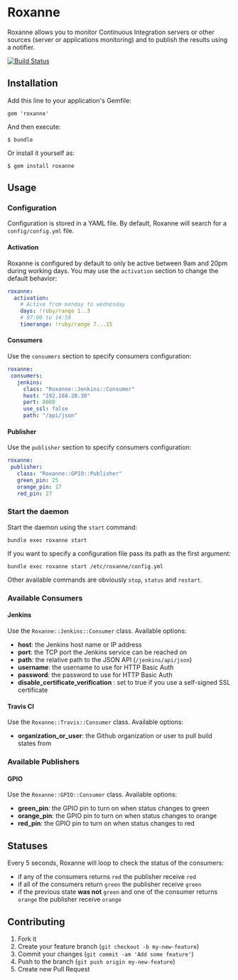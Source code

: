# Roxanne

Roxanne allows you to monitor Continuous Integration servers or other sources (server or
applications monitoring) and to publish the results using a notifier.

[![Build Status](https://travis-ci.org/servebox/roxanne.png)](https://travis-ci.org/servebox/roxanne)

## Installation

Add this line to your application's Gemfile:

    gem 'roxanne'

And then execute:

    $ bundle

Or install it yourself as:

    $ gem install roxanne

## Usage

### Configuration

Configuration is stored in a YAML file. By default, Roxanne will search for a `config/config.yml`
file.

#### Activation

Roxanne is configured by default to only be active between 9am and 20pm during working days. You
may use the `activation` section to change the default behavior:

```yaml
roxanne:
  activation:
    # Active from monday to wednesday
    days: !ruby/range 1..3
    # 07:00 to 14:59
    timerange: !ruby/range 7...15
```

#### Consumers

Use the `consumers` section to specify consumers configuration:

```yaml
roxanne:
 consumers:
   jenkins:
     class: "Roxanne::Jenkins::Consumer"
     host: "192.168.20.30"
     port: 8080
     use_ssl: false
     path: "/api/json"
```

#### Publisher

Use the `publisher` section to specify consumers configuration:

```yaml
roxanne:
 publisher:
   class: "Roxanne::GPIO::Publisher"
   green_pin: 25
   orange_pin: 17
   red_pin: 27
```

### Start the daemon

Start the daemon using the `start` command:

```
bundle exec roxanne start
```

If you want to specify a configuration file pass its path as the first argument:

```
bundle exec roxanne start /etc/roxanne/config.yml
```

Other available commands are obviously `stop`, `status` and `restart`.

### Available Consumers

#### Jenkins

Use the `Roxanne::Jenkins::Consumer` class. Available options:

* **host**: the Jenkins host name or IP address
* **port**: the TCP port the Jenkins service can be reached on
* **path**: the relative path to the JSON API (`/jenkins/api/json`)
* **username**: the username to use for HTTP Basic Auth
* **password**: the password to use for HTTP Basic Auth
* **disable_certificate_verification** : set to true if you use a self-signed SSL certificate

#### Travis CI

Use the `Roxanne::Travis::Consumer` class. Available options:

* **organization_or_user**: the Github organization or user to pull build states from

### Available Publishers

#### GPIO

Use the `Roxanne::GPIO::Consumer` class. Available options:

* **green_pin**: the GPIO pin to turn on when status changes to green
* **orange_pin**: the GPIO pin to turn on when status changes to orange
* **red_pin**: the GPIO pin to turn on when status changes to red

## Statuses

Every 5 seconds, Roxanne will loop to check the status of the consumers:

* if any of the consumers returns `red` the publisher receive `red`
* if all of the consumers return `green` the publisher receive `green`
* if the previous state **was not** `green` and one of the consumer returns `orange` the publisher
  receive `orange`

## Contributing

1. Fork it
2. Create your feature branch (`git checkout -b my-new-feature`)
3. Commit your changes (`git commit -am 'Add some feature'`)
4. Push to the branch (`git push origin my-new-feature`)
5. Create new Pull Request
